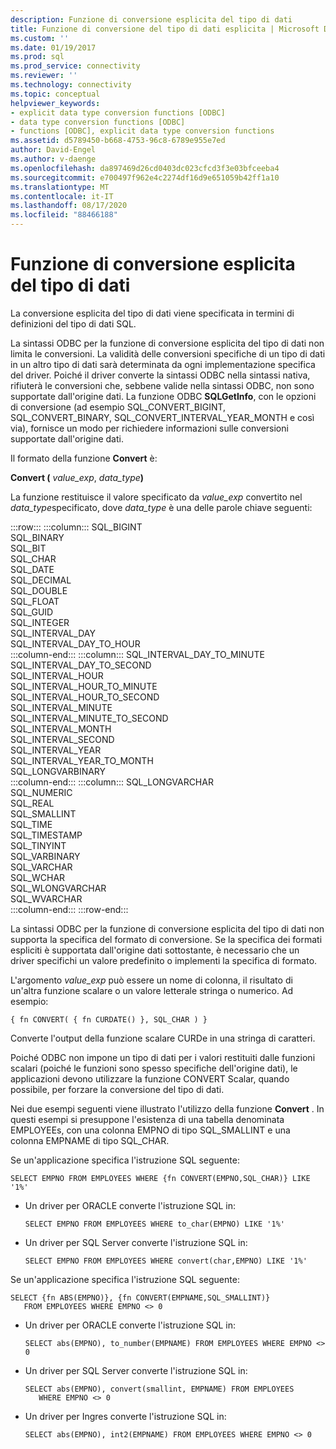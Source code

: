 ```yaml
---
description: Funzione di conversione esplicita del tipo di dati
title: Funzione di conversione del tipo di dati esplicita | Microsoft Docs
ms.custom: ''
ms.date: 01/19/2017
ms.prod: sql
ms.prod_service: connectivity
ms.reviewer: ''
ms.technology: connectivity
ms.topic: conceptual
helpviewer_keywords:
- explicit data type conversion functions [ODBC]
- data type conversion functions [ODBC]
- functions [ODBC], explicit data type conversion functions
ms.assetid: d5789450-b668-4753-96c8-6789e955e7ed
author: David-Engel
ms.author: v-daenge
ms.openlocfilehash: da897469d26cd0403dc023cfcd3f3e03bfceeba4
ms.sourcegitcommit: e700497f962e4c2274df16d9e651059b42ff1a10
ms.translationtype: MT
ms.contentlocale: it-IT
ms.lasthandoff: 08/17/2020
ms.locfileid: "88466188"
---
```

# <a name="explicit-data-type-conversion-function"></a>Funzione di conversione esplicita del tipo di dati
La conversione esplicita del tipo di dati viene specificata in termini di definizioni del tipo di dati SQL.  
  
 La sintassi ODBC per la funzione di conversione esplicita del tipo di dati non limita le conversioni. La validità delle conversioni specifiche di un tipo di dati in un altro tipo di dati sarà determinata da ogni implementazione specifica del driver. Poiché il driver converte la sintassi ODBC nella sintassi nativa, rifiuterà le conversioni che, sebbene valide nella sintassi ODBC, non sono supportate dall'origine dati. La funzione ODBC **SQLGetInfo**, con le opzioni di conversione (ad esempio SQL_CONVERT_BIGINT, SQL_CONVERT_BINARY, SQL_CONVERT_INTERVAL_YEAR_MONTH e così via), fornisce un modo per richiedere informazioni sulle conversioni supportate dall'origine dati.  
  
 Il formato della funzione **Convert** è:  
  
 **Convert (** _value_exp_, _data_type_**)**  
  
 La funzione restituisce il valore specificato da *value_exp* convertito nel *data_type*specificato, dove *data_type* è una delle parole chiave seguenti:  

:::row:::
    :::column:::
        SQL_BIGINT  
        SQL_BINARY  
        SQL_BIT  
        SQL_CHAR  
        SQL_DATE  
        SQL_DECIMAL  
        SQL_DOUBLE  
        SQL_FLOAT  
        SQL_GUID  
        SQL_INTEGER  
        SQL_INTERVAL_DAY  
        SQL_INTERVAL_DAY_TO_HOUR  
    :::column-end:::
    :::column:::
        SQL_INTERVAL_DAY_TO_MINUTE  
        SQL_INTERVAL_DAY_TO_SECOND  
        SQL_INTERVAL_HOUR  
        SQL_INTERVAL_HOUR_TO_MINUTE  
        SQL_INTERVAL_HOUR_TO_SECOND  
        SQL_INTERVAL_MINUTE  
        SQL_INTERVAL_MINUTE_TO_SECOND  
        SQL_INTERVAL_MONTH  
        SQL_INTERVAL_SECOND  
        SQL_INTERVAL_YEAR  
        SQL_INTERVAL_YEAR_TO_MONTH  
        SQL_LONGVARBINARY  
    :::column-end:::
    :::column:::
        SQL_LONGVARCHAR  
        SQL_NUMERIC  
        SQL_REAL  
        SQL_SMALLINT  
        SQL_TIME  
        SQL_TIMESTAMP  
        SQL_TINYINT  
        SQL_VARBINARY  
        SQL_VARCHAR  
        SQL_WCHAR  
        SQL_WLONGVARCHAR  
        SQL_WVARCHAR  
    :::column-end:::
:::row-end:::

 La sintassi ODBC per la funzione di conversione esplicita del tipo di dati non supporta la specifica del formato di conversione. Se la specifica dei formati espliciti è supportata dall'origine dati sottostante, è necessario che un driver specifichi un valore predefinito o implementi la specifica di formato.  
  
 L'argomento *value_exp* può essere un nome di colonna, il risultato di un'altra funzione scalare o un valore letterale stringa o numerico. Ad esempio:  
  
```  
{ fn CONVERT( { fn CURDATE() }, SQL_CHAR ) }  
```  
  
 Converte l'output della funzione scalare CURDe in una stringa di caratteri.  
  
 Poiché ODBC non impone un tipo di dati per i valori restituiti dalle funzioni scalari (poiché le funzioni sono spesso specifiche dell'origine dati), le applicazioni devono utilizzare la funzione CONVERT Scalar, quando possibile, per forzare la conversione del tipo di dati.  
  
 Nei due esempi seguenti viene illustrato l'utilizzo della funzione **Convert** . In questi esempi si presuppone l'esistenza di una tabella denominata EMPLOYEEs, con una colonna EMPNO di tipo SQL_SMALLINT e una colonna EMPNAME di tipo SQL_CHAR.  
  
 Se un'applicazione specifica l'istruzione SQL seguente:  
  
```  
SELECT EMPNO FROM EMPLOYEES WHERE {fn CONVERT(EMPNO,SQL_CHAR)} LIKE '1%'  
```  
  
-   Un driver per ORACLE converte l'istruzione SQL in:  
  
    ```  
    SELECT EMPNO FROM EMPLOYEES WHERE to_char(EMPNO) LIKE '1%'  
    ```  
  
-   Un driver per SQL Server converte l'istruzione SQL in:  
  
    ```  
    SELECT EMPNO FROM EMPLOYEES WHERE convert(char,EMPNO) LIKE '1%'  
    ```  
  
 Se un'applicazione specifica l'istruzione SQL seguente:  
  
```  
SELECT {fn ABS(EMPNO)}, {fn CONVERT(EMPNAME,SQL_SMALLINT)}  
   FROM EMPLOYEES WHERE EMPNO <> 0  
```  
  
-   Un driver per ORACLE converte l'istruzione SQL in:  
  
    ```  
    SELECT abs(EMPNO), to_number(EMPNAME) FROM EMPLOYEES WHERE EMPNO <> 0  
    ```  
  
-   Un driver per SQL Server converte l'istruzione SQL in:  
  
    ```  
    SELECT abs(EMPNO), convert(smallint, EMPNAME) FROM EMPLOYEES  
       WHERE EMPNO <> 0  
    ```  
  
-   Un driver per Ingres converte l'istruzione SQL in:  
  
    ```  
    SELECT abs(EMPNO), int2(EMPNAME) FROM EMPLOYEES WHERE EMPNO <> 0  
    ```
